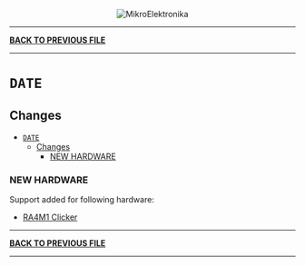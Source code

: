 <p align="center">
  <img src="http://www.mikroe.com/img/designs/beta/logo_small.png?raw=true" alt="MikroElektronika"/>
</p>

---

**[BACK TO PREVIOUS FILE](../changelog.md)**

---

# `DATE`

## Changes

- [`DATE`](#date)
  - [Changes](#changes)
    - [NEW HARDWARE](#new-hardware)

### NEW HARDWARE

Support added for following hardware:

+ [RA4M1 Clicker](https://www.mikroe.com/ra4m1-clicker?srsltid=AfmBOopQMCMr9QKHzM9fM5MVmUx_fcJw6scPiZChIDJGVL6m35nV8ahj)

---

**[BACK TO PREVIOUS FILE](../changelog.md)**

---
